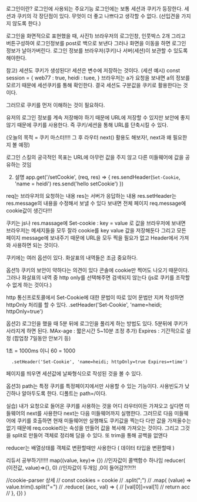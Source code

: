 로그인이란?
로그인에 사용되는 주요기능
로그인에는 보통 세션과 쿠키가 등장한다.
세션과 쿠키의 각 장단점이 있다. 무엇이 더 좋고 나쁘다고 생각할 수 없다.
(선입견을 가지지 않도록 한다.)

로그인을 화면적으로 표현했을 때,
사진1)
브라우저의 로그인창, 인풋박스 2개 그리고 버튼구성하여
로그인정보를 post로 백으로 보낸다
그러나 화면을 이동을 하면
로그인 정보가 날아가버린다.
로그인 정보를 브라우저(쿠키)나 서버(세션)이 보관할 수 있도록 해야한다.

참고) 세션도 쿠키가 생성된다!
  세션은 변수에 저장하는 것이다.
  (세션 예시)
  const session = {
    web77 : true,
    heidi : tuee,
  }
  브라우저는 a가 요청을 보내면 a의 정보를 모르기 때문에
  세션쿠키를 통해 확인한다.
  결국 세션도 구분값을 쿠키로 활용한다는 것이다.

그러므로 쿠키를 먼저 이해하는 것이 필요하다.


유저의 로그인 정보를 계속 저장해야 하기 때문에 URL에 저장할 수 있지만 보안에 좋지 않기 때문에
쿠키를 사용한다. 즉 쿠키/세션을 통해 URL를 단축시킬 수 있다.


(오늘의 목적 = 쿠키 마스터!!!! 그 후 라우터 next() 활용도 해보자!, next과 왜 필요한지 볼 예정)

로그인 스킬의 궁극적인 목표는 URL에 아무런 값을 주지 않고 다른 미들웨어에 값을 공유하는 것임


2) 설명
app.get('/setCookie', (req, res) => {
  res.sendHeader(`Set-Cookie`, 'name = heidi')
  res.send('hello setCookie')
})

req는 브라우저의 요청하는 내용
res는 서버가 응답하는 내용
res.setHeader는 res.message의 내용을 수정해서 보낼 수 있다
보내면
전체 페이지 req.message에 cookie값이 생긴다!!!

쿠키는 js나 res.massage에
Set-cookie : key = value 로 값을 브라우저에 보내면
브라우저는 메세지들을 모두 잘라 cookie를 key value 값을 저장해둔다 그리고 모든 페이지 message에 보내주기 때문에
URL을 모두 찍을 필요가 없고
Header에서 가져와 사용하면 되는 것이다.


쿠키에는 여러 옵션이 있다.
화살표의 내역들은 조금 중요하다.

옵션1)
  쿠키의 보안이 약하다는 의견이 있다
  콘솔에 cookie만 찍어도 나오기 때문이다.
  그러나 화살표의 내역 중 http only를 선택해주면 검색되지 않는다
  (js로 쿠키를 조작할 수 없게 하는 것이다.)

  http 통신프로토콜에서
  Set-Cookie에 대한 문법이 따로 있어 문법만 지켜 작성하면
  httpOnly 처리를 할 수 있다.
      .setHeader('Set-Cookie', 'name=heidi; httpOnly=true')

옵션2)
  로그인을 했을 때 5분 뒤에 로그인을 풀리게 하는 방법도 있다.
  5분뒤에 쿠키가 사라지게 하면 된다.
  MAx-age : 짧은시간 5~10분 조정
  추가) Expires : 기간적으로 설정 (팝업창 7일동안 안보기 등)

  1초 = 1000ms 이니
  60 = 1000

      .setHeader('Set-Cookie', 'name=heidi; httpOnly=true Expires=+time')
  페이지를 띄우면 세션값에 날짜형식으로 작성된 것을 볼 수 있다.

옵션3)
  path는 특정 쿠키를 특정페이지에서만 사용할 수 있는 기능이다.
  사용빈도가 낮긴하나 알아두도록 한다.
  디폴트는 path=/이다.


실습)
내가 요청으로 들어온 쿠키를 사용하는 것을 어디 라우터이든 가져오고 싶다면
미들웨어의 next를 사용한다
next는 다음 미들웨어까지 실행한다. 그러므로 다음 미들웨어에 쿠키를 호출하면 현재 미들웨어만 실행해도 쿠키값을 찍는다
다만 값을 가져올수는 없기 때문에 req.cookie라는 속성을 만들어 값을 복사해 가져오는 것이다.
그리고 그것을 split로 만들어 객체로 정리해 담을 수 있다.
또 trim을 통해 공백을 없앤다



reducer는 배열상태를 객체로 변환할때만 사용한다 ( 데이터 타입을 변환할때 )

리듀서 공부하기!!!!!
map((value, key)=> {})   //인자값이 콜백함수 하나임
reducer( (이전값, value)=>{}, 0) //인자값이 두개임 ,0이 들어감?!?!?!

  //cookie-parser 상세
  // const cookies = cookie
  //                 .split(";")
  //                 .map( (value) => value.trim().split("=")
  //                 .reduce( (acc, val) => {
  //                   [val[0]]=val[1]
  //                   return acc
  //                 }, {}) )
